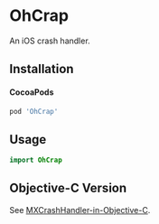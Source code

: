 # OhCrap

An iOS crash handler.

## Installation

#### CocoaPods

```ruby
pod 'OhCrap'
```

## Usage

```swift
import OhCrap
```

## Objective-C Version

See [MXCrashHandler-in-Objective-C](https://github.com/Meniny/MXCrashHandler-in-Objective-C).
